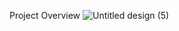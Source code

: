 Project Overview
![Untitled design (5)](https://github.com/user-attachments/assets/95163e65-7635-4e6c-913a-492c21d2e3c7)

